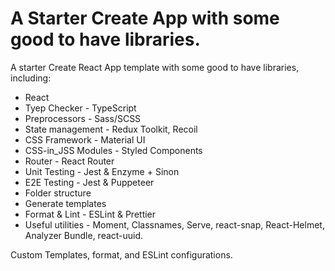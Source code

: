 # A Starter Create App with some good to have libraries.

A starter Create React App template with some good to have libraries, including:

- React
- Tyep Checker - TypeScript
- Preprocessors - Sass/SCSS
- State management - Redux Toolkit, Recoil
- CSS Framework - Material UI
- CSS-in_JSS Modules - Styled Components
- Router - React Router
- Unit Testing - Jest & Enzyme + Sinon
- E2E Testing - Jest & Puppeteer
- Folder structure
- Generate templates
- Format & Lint - ESLint & Prettier
- Useful utilities - Moment, Classnames, Serve, react-snap, React-Helmet, Analyzer Bundle, react-uuid.

Custom Templates, format, and ESLint configurations.
